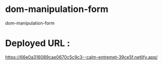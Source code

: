 # dom-manipulation-form
dom-manipulation-form

# Deployed URL :

https://66e0a316089cae0670c5c9c3--calm-entremet-39ce5f.netlify.app/

